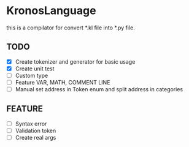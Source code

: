 # KronosLanguage
this is a compilator for convert *.kl file into *.py file.

## TODO
- [x] Create tokenizer and generator for basic usage
- [x] Create unit test
- [ ] Custom type
- [ ] Feature VAR, MATH, COMMENT LINE
- [ ] Manual set address in Token enum and split address in categories  

## FEATURE
- [ ] Syntax error
- [ ] Validation token
- [ ] Create real args
